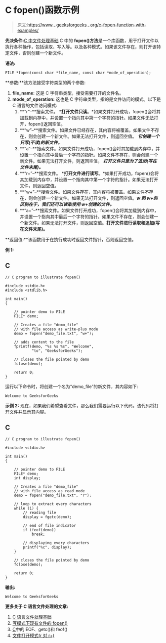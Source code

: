 # C fopen()函数示例

> 原文:[https://www . geeksforgeeks . org/c-fopen-function-with-examples/](https://www.geeksforgeeks.org/c-fopen-function-with-examples/)

**先决条件:**[C 中文件处理基础](https://www.geeksforgeeks.org/basics-file-handling-c/)
C 中的 **fopen()方法**是一个库函数，用于打开文件以执行各种操作，包括读取、写入等。以及各种模式。如果该文件存在，则打开该特定文件，否则创建一个新文件。

**语法:**

```
FILE *fopen(const char *file_name, const char *mode_of_operation);
```

**参数:**该方法接受字符类型的两个参数:

1.  **file_name:** 这是 C 字符串类型，接受需要打开的文件名。
2.  **mode_of_operation:** 这也是 C 字符串类型，指的是文件访问的模式。以下是 C 语言的文件访问模式:
    1.  **“r”–**搜索文件。 ***打开文件只读**。*如果文件打开成功，fopen()会将其加载到内存中，并设置一个指向其中第一个字符的指针。如果文件无法打开，fopen()返回空值。
    2.  **“w”–**搜索文件。如果文件已经存在，其内容将被覆盖。如果文件不存在，则会创建一个新文件。如果无法打开文件，则返回空值。 ***它创建一个只写(不读)的新文件。***
    3.  **“a”–**搜索文件。如果文件打开成功，fopen()会将其加载到内存中，并设置一个指向其中最后一个字符的指针。如果文件不存在，则会创建一个新文件。如果无法打开文件，则返回空值。 ***打开文件只是为了追加(写在文件末尾)。***
    4.  **“r+”–**搜索文件。 ***打开文件进行读写**。*如果打开成功，fopen()会将其加载到内存中，并设置一个指向其中第一个字符的指针。如果无法打开文件，则返回空值。
    5.  **“w+”–**搜索文件。如果文件存在，其内容将被覆盖。如果文件不存在，则会创建一个新文件。如果无法打开文件，则返回空值。***w 和 w+的区别在于，我们还可以读取使用 w+创建的文件。***
    6.  **“a+”–**搜索文件。如果文件打开成功，fopen()会将其加载到内存中，并设置一个指向其中最后一个字符的指针。如果文件不存在，则会创建一个新文件。如果无法打开文件，则返回空值。**打开文件进行读取和追加(写在文件末尾)。**

**返回值:**该函数用于在执行成功时返回文件指针，否则返回空值。

**例 1:**

## C

```
// C program to illustrate fopen()

#include <stdio.h>
#include <stdlib.h>

int main()
{

    // pointer demo to FILE
    FILE* demo;

    // Creates a file "demo_file"
    // with file access as write-plus mode
    demo = fopen("demo_file.txt", "w+");

    // adds content to the file
    fprintf(demo, "%s %s %s", "Welcome",
            "to", "GeeksforGeeks");

    // closes the file pointed by demo
    fclose(demo);

    return 0;
}
```

运行以下命令时，将创建一个名为“demo_file”的新文件，其内容如下:

```
Welcome to GeeksforGeeks
```

**示例 2:** 现在，如果我们希望查看文件，那么我们需要运行以下代码，该代码将打开文件并显示其内容。

## C

```
// C program to illustrate fopen()

#include <stdio.h>

int main()
{

    // pointer demo to FILE
    FILE* demo;
    int display;

    // Creates a file "demo_file"
    // with file access as read mode
    demo = fopen("demo_file.txt", "r");

    // loop to extract every characters
    while (1) {
        // reading file
        display = fgetc(demo);

        // end of file indicator
        if (feof(demo))
            break;

        // displaying every characters
        printf("%c", display);
    }

    // closes the file pointed by demo
    fclose(demo);

    return 0;
}
```

**输出:**

```
Welcome to GeeksforGeeks
```

**更多关于 C 语言文件处理的文章:**

1.  [C 语言文件处理基础](https://www.geeksforgeeks.org/basics-file-handling-c/)
2.  [写模式下现有文件的 fopen()](https://www.geeksforgeeks.org/fopen-for-an-existing-file-in-write-mode/)
3.  [C](https://www.geeksforgeeks.org/eof-and-feof-in-c/)中的 EOF、getc()和 feof()
4.  [文件打开模式(r 对 r+)](https://www.geeksforgeeks.org/file-opening-modesr-versus-r/)